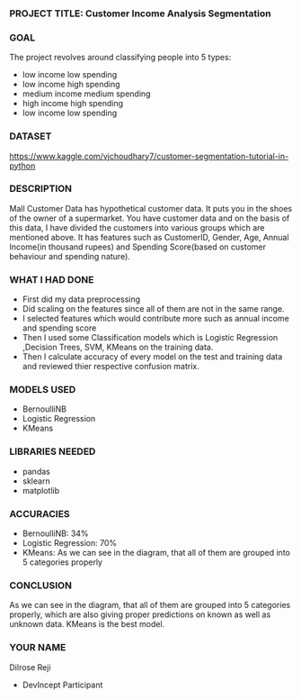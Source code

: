 ### PROJECT TITLE: Customer Income Analysis Segmentation

### GOAL
The project revolves around classifying people into 5 types:
- low income low spending
- low income high spending
- medium income medium spending
- high income high spending
- low income low spending


### DATASET

https://www.kaggle.com/vjchoudhary7/customer-segmentation-tutorial-in-python

### DESCRIPTION

Mall Customer Data has hypothetical customer data. It puts you in the shoes of the owner of a supermarket. You have customer data and on the basis of this data, I have divided the customers into various groups which are mentioned above.
It has features such as CustomerID, Gender, Age, Annual Income(in thousand rupees) and Spending Score(based on customer behaviour and spending nature). 

### WHAT I HAD DONE

- First did my data preprocessing
- Did scaling on the features since all of them are not in the same range.
- I selected features which would contribute more such as annual income and spending score
- Then I used some Classification models which is Logistic Regression ,Decision Trees, SVM, KMeans on the training data. 
- Then I calculate accuracy of every model on the test and training data and reviewed thier respective confusion matrix.

### MODELS USED

- BernoulliNB
- Logistic Regression
- KMeans

### LIBRARIES NEEDED
- pandas
- sklearn
- matplotlib


### ACCURACIES
- BernoulliNB: 34%
- Logistic Regression: 70%
- KMeans: As we can see in the diagram, that all of them are grouped into 5 categories properly


### CONCLUSION
As we can see in the diagram, that all of them are grouped into 5 categories properly, which are also giving proper predictions on known as well as unknown data.
KMeans is the best model.


### YOUR NAME

Dilrose Reji
- DevIncept Participant

